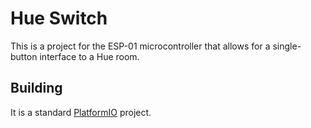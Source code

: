 # Hue Switch

This is a project for the ESP-01 microcontroller that allows for a single-button interface to a Hue room.

## Building

It is a standard [PlatformIO](https://platformio.org/) project.
